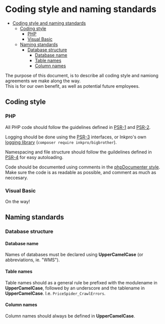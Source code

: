 

# Coding style and naming standards
- [Coding style and naming standards](#coding-style-and-naming-standards)
    - [Coding style](#coding-style)
        - [PHP](#php)
        - [Visual Basic](#visual-basic)
    - [Naming standards](#naming-standards)
        - [Database structure](#database-structure)
            - [Database name](#database-name)
            - [Table names](#table-names)
            - [Column names](#column-names)

The purpose of this document, is to describe all coding style and namiong agreements we make along the way.  
This is for our own benefit, as well as potential future employees.

## Coding style

### PHP
All PHP code should follow the guidelines defined in [PSR-1](https://github.com/php-fig/fig-standards/blob/master/accepted/PSR-1-basic-coding-standard.md) and [PSR-2](https://github.com/php-fig/fig-standards/blob/master/accepted/PSR-2-coding-style-guide.md).

Logging should be done using the [PSR-3](https://github.com/php-fig/fig-standards/blob/master/accepted/PSR-3-logger-interface.md) interfaces, or Inkpro's own [logging library](https://github.com/InkproDK/php-bigbrother) \(`composer require inkpro/bigbrother`\).

Namespacing and file structure should follow the guildelines defined in [PSR-4](https://github.com/php-fig/fig-standards/blob/master/accepted/PSR-4-autoloader.md) for easy autoloading.

Code should be documented using comments in the [phpDocumenter style](http://manual.phpdoc.org/HTMLSmartyConverter/HandS/phpDocumentor/tutorial_phpDocumentor.quickstart.pkg.html). Make sure the code is as readable as possible, and comment as much as neccesary.

### Visual Basic
On the way!

## Naming standards

### Database structure
#### Database name
Names of databases must be declared using **UpperCamelCase** (or abbreviations, ie. "WMS").

#### Table names
Table names should as a general rule be prefixed with the modulename in **UpperCamelCase**, followed by an underscore and the tablename in **UpperCamelCase**. I.e. `PriceSpider_CrawlErrors`.

#### Column names
Column names should always be defined in **UpperCamelCase**.